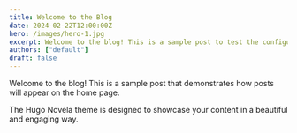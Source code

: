 ```yaml
---
title: Welcome to the Blog
date: 2024-02-22T12:00:00Z
hero: /images/hero-1.jpg
excerpt: Welcome to the blog! This is a sample post to test the configuration.
authors: ["default"]
draft: false
---
```


Welcome to the blog! This is a sample post that demonstrates how posts will appear on the home page.

The Hugo Novela theme is designed to showcase your content in a beautiful and engaging way. 